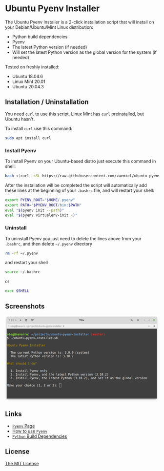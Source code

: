# Ubuntu Pyenv Installer

The Ubuntu Pyenv Installer is a 2-click installation script that will install on your Debian/Ubuntu/Mint Linux distribution:

 * Python build dependencies
 * Pyenv
 * The latest Python version (if needed)
 * Will set the latest Python version as the global version for the system (if needed)

Tested on freshly installed:
 * Ubuntu 18.04.6
 * Linux Mint 20.01
 * Ubuntu 20.04.3

## Installation / Uninstallation

You need `curl` to use this script. Linux Mint has `curl` preinstalled, but Ubuntu hasn't.

To install `curl` use this command:

```bash
sudo apt install curl
```


### Install Pyenv

To install Pyenv on your Ubuntu-based distro just execute this command in shell:

```bash
bash <(curl -sSL https://raw.githubusercontent.com/zaemiel/ubuntu-pyenv-installer/master/ubuntu-pyenv-installer.sh)
```

After the installation will be completed the script will automatically add these lines at the beginning of your `.bashrc` file, and will restart your shell:

```bash
export PYENV_ROOT="$HOME/.pyenv"
export PATH="$PYENV_ROOT/bin:$PATH"
eval "$(pyenv init --path)"
eval "$(pyenv virtualenv-init -)"
```

### Uninstall

To uninstall Pyenv you just need to delete the lines above from your `.bashrc`,
and then delete `~/.pyenv` directory

```bash
rm -rf ~/.pyenv
```

and restart your shell

```bash
source ~/.bashrc
```

or

```bash
exec $SHELL
```

## Screenshots
![Initial dialog](./screenshots/ubuntu_pyenv_installer_screenshot_1.png?raw=true)

## Links
* [`Pyenv` Page](https://github.com/pyenv/pyenv)
* [How to use `Pyenv`](https://github.com/pyenv/pyenv/blob/master/COMMANDS.md)
* [`Python` Build Dependencies](https://github.com/pyenv/pyenv/wiki#suggested-build-environment)


## License
[The MIT License](https://github.com/pyenv/pyenv/blob/master/LICENSE)
